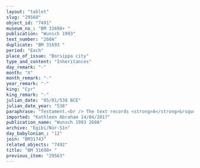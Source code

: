 ```yaml
---
layout: "tablet"
slug: "29560"
object_id: "7491"
museum_no_: "BM 31698+ "
publication: "Wunsch 1993"
text_number: "260A"
duplicate: "BM 31693 "
period: "Each"
place_of_issue: "Borsippa city"
type_and_content: "Inheritances"
day_remark: "-"
month: "X"
month_remark: "-"
year_remark: "-"
king: "Cyr"
king_remark: "-"
julian_date: "05/01/538 BCE"
julian_date_year: "538"
paraphrase: "Testament.<br /> The text records <strong>A</strong>&rsquo;s testament. <strong>A</strong>, of his own free will (<em>ina hūd libbi&scaron;u</em>), transmits under seal (<em>kanāku - dagālu</em> &Scaron;) his entire property (<em>nikkassu</em>) located inside and outside the city to his wife <strong><sup>f</sup>B</strong>, <strong>C</strong>&rsquo;s daughter. As long as his son <strong>D </strong>will live, he will enjoy the usufruct (<em>akalu akālu</em>) of <strong>A</strong>&rsquo;s property together with <strong><sup>f</sup>B</strong>. <strong>A </strong>also gives (<em>nadānu</em>) 2 sq. kor (c. 27000 m<sup>2</sup>) of arable land (<em>zēru</em>) and 5 slaves (<em>amīlūtu</em>) to <strong>F</strong> for <strong><sup>f</sup>E</strong>(&#39;s dowry); moreover, he gives (<em>nadānu</em>) his daughter <strong><sup>f</sup>G</strong> 1 kor (c. 13500 m<sup>2</sup>) of arable land (<em>zēru</em>) and 3 slaves (<em>amīlūtu</em>) (as dowry). <strong><sup>f</sup>B</strong>, <strong>D</strong>, <strong><sup>f</sup>E</strong> and <strong><sup>f</sup>G</strong> will take (<em>leq&ucirc;</em>) the inheritance (<em>arkatu</em>) together (<em>ahame&scaron;</em>). As long as <strong>A</strong> lives, his property (<em>nikkassu</em>) will be at his disposal. Names of 2 witnesses and the scribe: <strong>A</strong>.<br /> &nbsp;<br /> <strong>A</strong> = Itti-Marduk-balāṭu/Nab&ucirc;-ahhē-iddin//Egibi; <strong><sup>f</sup>B</strong> =<sup>f</sup>Nuptāya/Iddin-Marduk//Nūr-S&icirc;n, wife of <strong>A</strong> and daughter of <strong>C</strong>; <strong>C</strong> = Iddin-Marduk/Iqī&scaron;āya//Nūr-S&icirc;n; <strong>D</strong> = Marduk-nāṣir-apli, son of <strong>A</strong>; <strong><sup>f</sup>E</strong> = <sup>f</sup>Ta&scaron;mētu-tabni, daughter of <strong>A</strong> and wife of <strong>F</strong>; <strong>F</strong> = Itti-Nab&ucirc;-balāṭu/Marduk-bāni-zēri(//Bēl-ēṭir); <strong><sup>f</sup>G</strong> = <sup>f</sup>Esagila-bēlet, daughter of <strong>A</strong>"
imported: "Kathleen Abraham 14/04/2017"
publication_name: "Wunsch 1993 260A"
archive: "Egibi/Nūr-Sîn"
day_babylonian_: "12"
join: "BM31743"
related_objects: "7492"
title: "BM 31698+ "
previous_item: "29563"
---
```

